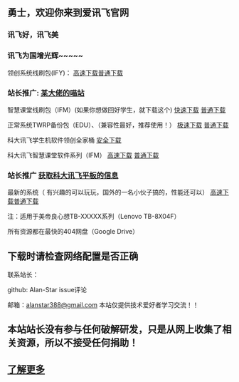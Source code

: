 ## 勇士，欢迎你来到爱讯飞官网

### 讯飞好，讯飞美

### 讯飞为国增光辉~~~~~

领创系统线刷包(IFY)：
<a href="https://drive.google.com/open?id=1-nb82cBzH_zPGV1gM366Ta5jJunA1tRn" target="_blank_blank_blank_blank" title="高速下载">高速下载</a><a href="https://alanstar.lanzous.com/ibzlo2d" target="_blank_blank_blank_blank" title="普通下载">普通下载</a>

### 站长推广: <a href="https://mfwt.xyz" target="_blank" title="某大佬的喵站">某大佬的喵站</a>

  智慧课堂线刷包（IFM）(如果你想做回好学生，就下载这个)
  <a href="https://drive.google.com/open?id=1-KaZrG4Jtzff9IR_MiZ4YnY0c_mWb0UL" target="_blank_blank_blank" title="快速下载">快速下载</a>
  <a href="https://alanstar.lanzous.com/ibzlo2d" target="_blank_blank_blank_blank" title="普通下载">普通下载</a>



正常系统TWRP备份包（EDU）、（兼容性最好，推荐使用！）
 <a href="https://drive.google.com/open?id=1-9__ZQhsvGwhNf4YKPGK90t71XLeVvE4" target="_blank_blank" title="极速下载">极速下载</a>
 <a href="https://alanstar.lanzous.com/ibzlo2d" target="_blank_blank_blank_blank" title="普通下载">普通下载</a>



科大讯飞学生机软件领创全家桶
 <a href="https://drive.google.com/open?id=1-s-YK2Xkwygvx8oYPcVSoEBhw29kqaB5" target="_blank" title="安全下载">安全下载</a>


科大讯飞智慧课堂软件系列（IFM）
<a href="https://drive.google.com/open?id=14z_c_DmFHYDxpDizbG3wpoDztOzZBUd7" target="_blank" title="高速下载">高速下载</a>
<a href="https://alanstar.lanzous.com/ibzlo2d" target="_blank_blank_blank_blank" title="普通下载">普通下载</a>

### 站长推广 <a href="https://www.iflytek.com/index.html" target="_blank" title="获取科大讯飞平板的信息">获取科大讯飞平板的信息</a>
最新的系统（ 有兴趣的可以玩玩，国外的一名小伙子搞的，性能还可以）
<a href="https://drive.google.com/open?id=1_7qLYCxBkZxmFQ01xOwQFCUxhjXa7gRS" target="_blank" title="高速下载">高速下载</a><a href="https://alanstar.lanzous.com/ibzlo2d" target="_blank_blank_blank_blank" title="普通下载">普通下载</a>






 


注：适用于美帝良心想TB-XXXXX系列（Lenovo TB-8X04F）

所有资源都在最快的404网盘（Google Drive）
## 下载时请检查网络配置是否正确


联系站长：

github: Alan-Star issue评论

邮箱：alanstar388@gmail.com
本站仅提供技术爱好者学习交流！！


## 本站站长没有参与任何破解研发，只是从网上收集了相关资源，所以不接受任何捐助！


## <a href="https://github.com/Alan-Star/alan-star.github.io/blob/master/fff.htm/" target="_blank" title="了解更多">了解更多</a>






